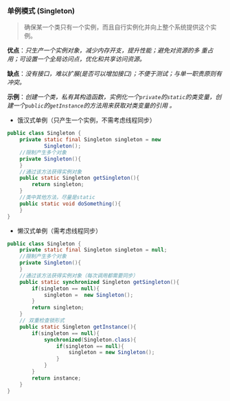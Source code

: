 ### 单例模式 (Singleton)

> 确保某一个类只有一个实例，而且自行实例化并向上整个系统提供这个实例。

**优点**：*只生产一个实例对象，减少内存开支，提升性能；避免对资源的多*				      *重占用；可设置一个全局访问点，优化和共享访问资源。*

**缺点**：*没有接口，难以扩展(是否可以增加接口)；不便于测试；与单一职责原则有冲突。*

**示例**：*创建一个类，私有其构造函数，实例化一个`private`的`static`的类变量，创建一个`public`的`getInstance`的方法用来获取对类变量的引用 。*

- 饿汉式单例（只产生一个实例，不需考虑线程同步）

```java
public class Singleton {
	private static final Singleton singleton = new 			
        	Singleton();
    //限制产生多个对象
    private Singleton(){
	}
    //通过该方法获得实例对象
    public static Singleton getSingleton(){
    	return singleton;
    }
    //类中其他方法，尽量是static
	public static void doSomething(){
 	}
}
```

- 懒汉式单例（需考虑线程同步）

```java
public class Singleton {
	private static final Singleton singleton = null;
    //限制产生多个对象
    private Singleton(){
	}
    //通过该方法获得实例对象（每次调用都需要同步）
    public static synchronized Singleton getSingleton(){
        if(singleton == null){
            singleton =  new Singleton();
        }
        return singleton;
    }
    // 双重检查锁形式
    public static Singleton getInstance(){
        if(singleton == null){
            synchronized(Singleton.class){
                if(singleton == null){
              		singleton = new Singleton();
                }
            }
        }
        return instance;
    }
}
```


